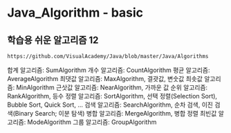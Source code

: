 # Java_Algorithm - basic
## 학습용 쉬운 알고리즘 12
`https://github.com/VisualAcademy/Java/blob/master/Java/Algorithms`

합계 알고리즘: SumAlgorithm
개수 알고리즘: CountAlgorithm
평균 알고리즘: AverageAlgorithm 
최댓값 알고리즘: MaxAlgorithm, 결괏값, 변숫값
최솟값 알고리즘: MinAlgorithm
근삿값 알고리즘: NearAlgorithm, 가까운 값
순위 알고리즘: RankAlgorithm, 등수 
정렬 알고리즘: SortAlgorithm, 선택 정렬(Selection Sort), Bubble Sort, Quick Sort, ... 
검색 알고리즘: SearchAlgorithm, 순차 검색, 이진 검색(Binary Search; 이분 탐색)
병합 알고리즘: MergeAlgorithm, 병합 정렬
최빈값 알고리즘: ModeAlgorithm
그룹 알고리즘: GroupAlgorithm